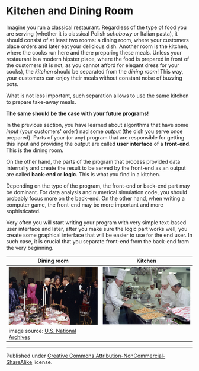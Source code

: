 # Kitchen and Dining Room

Imagine you run a classical restaurant. Regardless of the type of food you are serving (whether it is classical Polish *schabowy* or Italian pasta), it should consist of at least two rooms: a dining room, where your customers place orders and later eat your delicious dish. Another room is the kitchen, where the cooks run here and there preparing these meals. Unless your restaurant is a modern hipster place, where the food is prepared in front of the customers (it is not, as you cannot afford for elegant dress for your cooks), the *kitchen* should be separated from the *dining room*! This way, your customers can enjoy their meals without constant noise of buzzing pots.

What is not less important, such separation allows to use the same kitchen to prepare take-away meals.

**The same should be the case with your future programs!**

In the previous section, you have learned about algorithms that have some *input* (your customers' order) nad some *output* (the dish you serve once prepared). Parts of your (or any) program that are responsible for getting this input and providing the output are called **user interface** of a **front-end**. This is the dining room.

On the other hand, the parts of the program that process provided data internally and create the result to be served by the front-end as an output are called **back-end** or **logic**. This is what you find in a kitchen.

Depending on the type of the program, the front-end or back-end part may be dominant. For data analysis and numerical simulation code, you should probably focus more on the back-end. On the other hand, when writing a computer game, the front-end may be more important and more sophisticated.

Very often you will start writing your program with very simple text-based user interface and later, after you make sure the logic part works well, you create some graphical interface that will be easier to use for the end user. In such case, it is crucial that you separate front-end from the back-end from the very beginning.

| Dining room                                                    | Kitchen                 |
| -------------------------------------------------------------- | ----------------------- |
| ![Dining room](dining-room.jpg)                                | ![Kitchen](kitchen.jpg) |
| image source: [U.S. National Archives](https://nara.getarchive.net/)                     |


<hr/>

Published under [Creative Commons Attribution-NonCommercial-ShareAlike](https://creativecommons.org/licenses/by-nc-sa/4.0/) license.
